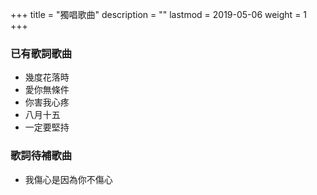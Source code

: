 +++
title = "獨唱歌曲"
description = ""
lastmod = 2019-05-06
weight = 1
+++


### 已有歌詞歌曲

* 幾度花落時
* 愛你無條件
* 你害我心疼
* 八月十五
* 一定要堅持

### 歌詞待補歌曲

* 我傷心是因為你不傷心